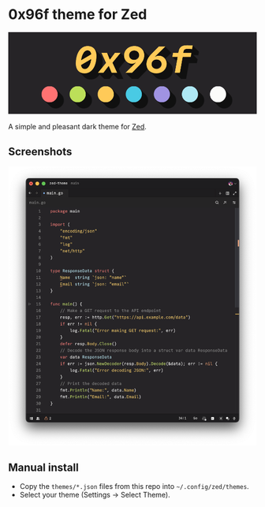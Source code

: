 # 0x96f theme for Zed

![intro](logo.png)

A simple and pleasant dark theme for [Zed](https://zed.dev).

## Screenshots

![intro](screenshot.png)

## Manual install

- Copy the `themes/*.json` files from this repo into `~/.config/zed/themes`.
- Select your theme (Settings -> Select Theme).
